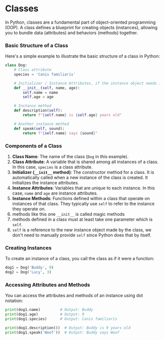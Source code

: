 # Classes

In Python, classes are a fundamental part of object-oriented programming (OOP). A class defines a blueprint for creating objects (instances), allowing you to bundle data (attributes) and behaviors (methods) together.

### Basic Structure of a Class

Here's a simple example to illustrate the basic structure of a class in Python:

```python
class Dog:
    # Class attribute
    species = 'Canis familiaris'

    # Initializer / Instance Attributes, if the instance object needs initial values
    def __init__(self, name, age):
        self.name = name
        self.age = age

    # Instance method
    def description(self):
        return f"{self.name} is {self.age} years old"

    # Another instance method
    def speak(self, sound):
        return f"{self.name} says {sound}"
```

### Components of a Class

1. **Class Name**: The name of the class (`Dog` in this example).
2. **Class Attribute**: A variable that is shared among all instances of a class. In this case, `species` is a class attribute.
3. **Initializer (`__init__` method)**: The constructor method for a class. It is automatically called when a new instance of the class is created. It initializes the instance attributes.
4. **Instance Attributes**: Variables that are unique to each instance. In this case, `name` and `age` are instance attributes.
5. **Instance Methods**: Functions defined within a class that operate on instances of that class. They typically use `self` to refer to the instance they operate on.
6. methods like this one `__init__` is called magic methods
7. methods defined in a class must at least take one parameter which is `self`.
8. `self` is a reference to the new instance object made by the class, we don't need to manually provide `self` since Python does that by itself.

### Creating Instances

To create an instance of a class, you call the class as if it were a function:

```python
dog1 = Dog('Buddy', 9)
dog2 = Dog('Lucy', 3)
```

### Accessing Attributes and Methods

You can access the attributes and methods of an instance using dot notation:

```python
print(dog1.name)         # Output: Buddy
print(dog1.age)          # Output: 9
print(dog1.species)      # Output: Canis familiaris

print(dog1.description())  # Output: Buddy is 9 years old
print(dog1.speak('Woof'))  # Output: Buddy says Woof
```
